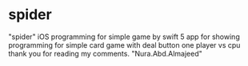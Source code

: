 # spider
"spider" iOS programming for simple game by swift 5 app for showing programming for 
simple card game  with deal button  one player vs cpu 
thank you for reading my comments. "Nura.Abd.Almajeed"
